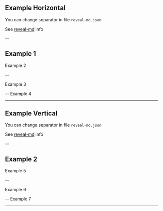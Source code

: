## Example Horizontal

You can change separator in file `reveal-md.json`

See [reveal-md](https://github.com/webpro/reveal-md) info

--
## Example 1

Example 2

--

Example 3

--
Example 4

---
## Example Vertical

You can change separator in file `reveal-md.json`

See [reveal-md](https://github.com/webpro/reveal-md) info

--
## Example 2

Example 5

--

Example 6

--
Example 7

---

